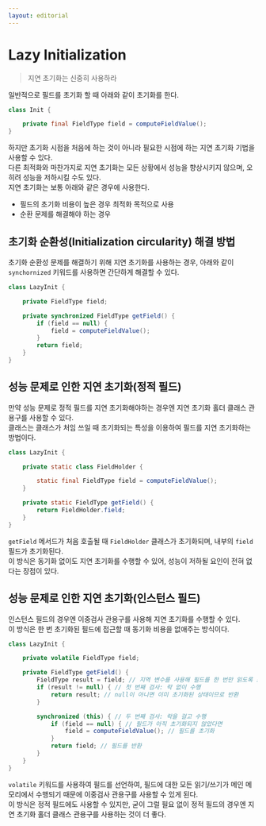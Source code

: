```yaml
---
layout: editorial
---
```


# Lazy Initialization

> 지연 초기화는 신중히 사용하라

일반적으로 필드를 초기화 할 때 아래와 같이 초기화를 한다.

```java
class Init {

    private final FieldType field = computeFieldValue();
}
```

하지만 초기화 시점을 처음에 하는 것이 아니라 필요한 시점에 하는 지연 초기화 기법을 사용할 수 있다.  
다른 최적화와 마찬가지로 지연 초기화는 모든 상황에서 성능을 향상시키지 않으며, 오히려 성능을 저하시킬 수도 있다.  
지연 초기화는 보통 아래와 같은 경우에 사용한다.

- 필드의 초기화 비용이 높은 경우 최적화 목적으로 사용
- 순환 문제를 해결해야 하는 경우

## 초기화 순환성(Initialization circularity) 해결 방법

초기화 순환성 문제를 해결하기 위해 지연 초기화를 사용하는 경우, 아래와 같이 `synchornized` 키워드를 사용하면 간단하게 해결할 수 있다.

```java
class LazyInit {

    private FieldType field;

    private synchronized FieldType getField() {
        if (field == null) {
            field = computeFieldValue();
        }
        return field;
    }
}
```

## 성능 문제로 인한 지연 초기화(정적 필드)

만약 성능 문제로 정적 필드를 지연 초기화해야하는 경우엔 지연 초기화 홀더 클래스 관용구를 사용할 수 있다.  
클래스는 클래스가 처임 쓰일 때 초기화되는 특성을 이용하여 필드를 지연 초기화하는 방법이다.

```java
class LazyInit {

    private static class FieldHolder {

        static final FieldType field = computeFieldValue();
    }

    private static FieldType getField() {
        return FieldHolder.field;
    }
}
```

`getField` 메서드가 처음 호출될 때 `FieldHolder` 클래스가 초기화되며, 내부의 `field` 필드가 초기화된다.  
이 방식은 동기화 없이도 지연 초기화를 수행할 수 있어, 성능이 저하될 요인이 전혀 없다는 장점이 있다.

## 성능 문제로 인한 지연 초기화(인스턴스 필드)

인스턴스 필드의 경우엔 이중검사 관용구를 사용해 지연 초기화를 수행할 수 있다.  
이 방식은 한 번 초기화된 필드에 접근할 때 동기화 비용을 없애주는 방식이다.

```java
class LazyInit {

    private volatile FieldType field;

    private FieldType getField() {
        FieldType result = field; // 지역 변수를 사용해 필드를 한 번만 읽도록 보장
        if (result != null) { // 첫 번째 검사: 락 없이 수행
            return result; // null이 아니면 이미 초기화된 상태이므로 반환
        }

        synchronized (this) { // 두 번째 검사: 락을 걸고 수행
            if (field == null) { // 필드가 아직 초기화되지 않았다면
                field = computeFieldValue(); // 필드를 초기화
            }
            return field; // 필드를 반환
        }
    }
}
```

`volatile` 키워드를 사용하여 필드를 선언하여, 필드에 대한 모든 읽기/쓰기가 메인 메모리에서 수행되기 때문에 이중검사 관용구를 사용할 수 있게 된다.  
이 방식은 정적 필드에도 사용할 수 있지만, 굳이 그럴 필요 없이 정적 필드의 경우엔 지연 초기화 홀더 클래스 관용구를 사용하는 것이 더 좋다.
